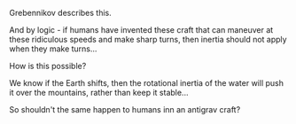 Grebennikov describes this.

And by logic - if humans have invented these craft that can maneuver at these ridiculous speeds and make sharp turns, then inertia should not apply when they make turns...

How is this possible?

We know if the Earth shifts, then the rotational inertia of the water will push it over the mountains, rather than keep it stable...

So shouldn't the same happen to humans inn an antigrav craft?